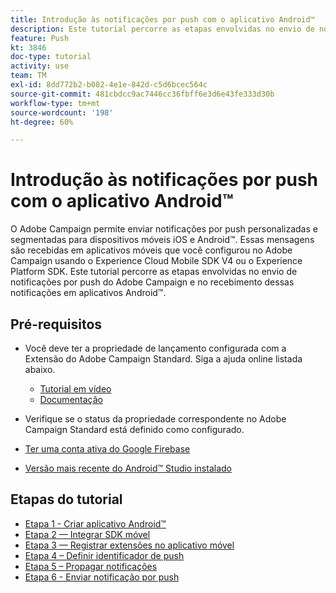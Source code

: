 ```yaml
---
title: Introdução às notificações por push com o aplicativo Android™
description: Este tutorial percorre as etapas envolvidas no envio de notificações por push do Adobe Campaign e no recebimento dessas notificações em aplicativos Android™.
feature: Push
kt: 3846
doc-type: tutorial
activity: use
team: TM
exl-id: 8dd772b2-b082-4e1e-842d-c5d6bcec564c
source-git-commit: 481cbdcc9ac7446cc36fbff6e3d6e43fe333d30b
workflow-type: tm+mt
source-wordcount: '198'
ht-degree: 60%

---
```


# Introdução às notificações por push com o aplicativo Android™

O Adobe Campaign permite enviar notificações por push personalizadas e segmentadas para dispositivos móveis iOS e Android™.
Essas mensagens são recebidas em aplicativos móveis que você configurou no Adobe Campaign usando o Experience Cloud Mobile SDK V4 ou o Experience Platform SDK.
Este tutorial percorre as etapas envolvidas no envio de notificações por push do Adobe Campaign e no recebimento dessas notificações em aplicativos Android™.

## Pré-requisitos

* Você deve ter a propriedade de lançamento configurada com a Extensão do Adobe Campaign Standard. Siga a ajuda online listada abaixo.
   * [Tutorial em vídeo](https://video.tv.adobe.com/v/26224?quality=12)
   * [Documentação](https://experienceleague.adobe.com/docs/campaign-standard-learn/tutorials/communication-channels/mobile/configure-mobile-apps-using-aep-sdk.html?lang=en)

* Verifique se o status da propriedade correspondente no Adobe Campaign Standard está definido como configurado.
* [Ter uma conta ativa do Google Firebase](https://firebase.google.com)
* [Versão mais recente do Android™ Studio instalado](https://developer.android.com/studio)

## Etapas do tutorial

* [Etapa 1 - Criar aplicativo Android™](/help/tutorial-push-notifications-android/create-android-app.md)
* [Etapa 2 — Integrar SDK móvel](/help/tutorial-push-notifications-android/integrating-with-mobile-sdk.md)
* [Etapa 3 — Registrar extensões no aplicativo móvel](/help/tutorial-push-notifications-android/register-mobile-extensions.md)
* [Etapa 4 – Definir identificador de push](/help/tutorial-push-notifications-android/set-push-identifier.md)
* [Etapa 5 – Propagar notificações](/help/tutorial-push-notifications-android/propagate-notification.md)
* [Etapa 6 - Enviar notificação por push](/help/tutorial-push-notifications-android/send-push-notification.md)
